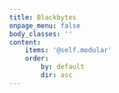 ```yaml
---
title: Blackbytes
onpage_menu: false
body_classes: ''
content:
    items: '@self.modular'
    order:
        by: default
        dir: asc
---
```


